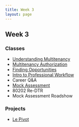 ```yaml
---
title: Week 3
layout: page
---
```


## Week 3

### Classes

* [Understanding Multitenancy](../lessons/understanding_multitenancy)
* [Multitenancy Authorization](../lessons/multitenancy_authorization)
* [Finding Opportunities](https://github.com/turingschool/professional_skills/blob/master/job_search_strategy.md)
* [Intro to Professional Workflow](../lessons/intro_to_professional_workflow)
* Career Q&A
* [Mock Assessment](../lessons/diagnostic)
* 80202 Re-DTR
* Mock Assessment Roadshow

### Projects

* [Le Pivot](../projects/le_pivot)
